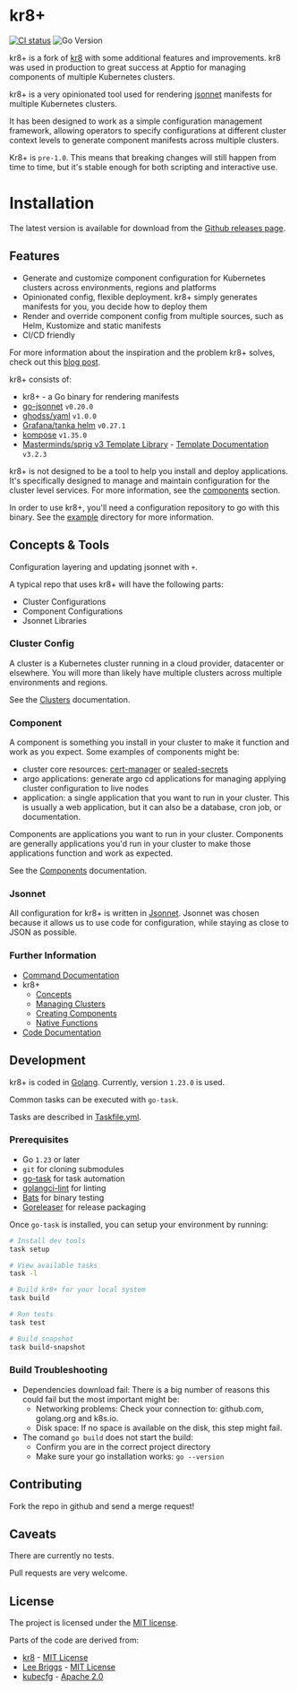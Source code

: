 # kr8+

[![CI status](https://github.com/ice-bergtech/kr8/workflows/CI/badge.svg)](https://github.com/ice-bergtech/kr8/actions?query=workflow%3ACI)
![Go Version](https://img.shields.io/badge/go%20version-%3E=1.23-61CFDD.svg?style=flat-square)

kr8+ is a fork of [kr8](https://github.com/apptio/kr8) with some additional features and improvements.
kr8 was used in production to great success at Apptio for managing components of multiple Kubernetes clusters.

kr8+ is a very opinionated tool used for rendering [jsonnet](http://jsonnet.org) manifests for multiple Kubernetes clusters.

It has been designed to work as a simple configuration management framework, allowing operators to specify configurations at different cluster context levels to generate component manifests across multiple clusters.

Kr8+ is `pre-1.0`.
This means that breaking changes will still happen from time to time, but it's stable enough for both scripting and interactive use.

# Installation

The latest version is available for download from the [Github releases page](https://github.com/ice-bergtech/kr8/releases).

## Features

- Generate and customize component configuration for Kubernetes clusters across environments, regions and platforms
- Opinionated config, flexible deployment. kr8+ simply generates manifests for you, you decide how to deploy them
- Render and override component config from multiple sources, such as Helm, Kustomize and static manifests
- CI/CD friendly

For more information about the inspiration and the problem kr8+ solves, check out this [blog post](https://leebriggs.co.uk/blog/2018/05/08/kubernetes-config-mgmt.html).

kr8+ consists of:

- kr8+ - a Go binary for rendering manifests
- [go-jsonnet](https://pkg.go.dev/github.com/google/go-jsonnet) `v0.20.0`
- [ghodss/yaml](https://github.com/ghodss/yaml) `v1.0.0`
- [Grafana/tanka helm](https://github.com/grafana/tanka/pkg/helm) `v0.27.1`
- [kompose](https://github.com/kubernetes/kompose) `v1.35.0`
- [Masterminds/sprig v3 Template Library](https://pkg.go.dev/github.com/Masterminds/sprig#section-readme) - [Template Documentation](https://masterminds.github.io/sprig/) `v3.2.3`

kr8+ is not designed to be a tool to help you install and deploy applications.
It's specifically designed to manage and maintain configuration for the cluster level services.
For more information, see the [components](docs/components) section.

In order to use kr8+, you'll need a configuration repository to go with this binary.
See the [example](./example/) directory for more information.

## Concepts & Tools

Configuration layering and updating jsonnet with `+`.

A typical repo that uses kr8+ will have the following parts:

* Cluster Configurations
* Component Configurations
* Jsonnet Libraries

### Cluster Config

A cluster is a Kubernetes cluster running in a cloud provider, datacenter or elsewhere.
You will more than likely have multiple clusters across multiple environments and regions.

See the [Clusters](docs/concepts/clusters.md) documentation.

### Component

A component is something you install in your cluster to make it function and work as you expect.
Some examples of components might be:

- cluster core resources: [cert-manager](https://github.com/jetstack/cert-manager) or [sealed-secrets](https://github.com/bitnami-labs/sealed-secrets)
- argo applications: generate argo cd applications for managing applying cluster configuration to live nodes
- application: a single application that you want to run in your cluster. This is usually a web application, but it can also be a database, cron job, or documentation.

Components are applications you want to run in your cluster.
Components are generally applications you'd run in your cluster to make those applications function and work as expected.

See the [Components](docs/concepts/components.md) documentation.

### Jsonnet

All configuration for kr8+ is written in [Jsonnet](https://jsonnet.org/).
Jsonnet was chosen because it allows us to use code for configuration, while staying as close to JSON as possible.

### Further Information

* [Command Documentation](docs/cmd/kr8.md)
* kr8+
  * [Concepts](docs/concepts/overview.md)
  * [Managing Clusters](concepts/clusters.md)
  * [Creating Components](concepts/components.md)
  * [Native Functions](docs/components/nativefuncs.md)
* [Code Documentation](docs/godoc)

## Development

kr8+ is coded in [Golang](https://golang.org/).
Currently, version `1.23.0` is used.

Common tasks can be executed with `go-task`.

Tasks are described in [Taskfile.yml](Taskfile.yml).

### Prerequisites

- Go `1.23` or later
- `git` for cloning submodules
- [go-task](https://taskfile.dev/installation/) for task automation
- [golangci-lint](https://golangci-lint.run/welcome/install/) for linting
- [Bats](https://bats-core.readthedocs.io/en/stable/installation.html) for binary testing
- [Goreleaser]() for release packaging

Once `go-task` is installed, you can setup your environment by running:

```sh
# Install dev tools
task setup

# View available tasks
task -l

# Build kr8+ for your local system
task build

# Run tests
task test

# Build snapshot
task build-snapshot
```

### Build Troubleshooting

* Dependencies download fail: There is a big number of reasons this could fail but the most important might be:
   * Networking problems: Check your connection to: github.com, golang.org and k8s.io.
   * Disk space: If no space is available on the disk, this step might fail.
* The comand `go build` does not start the build:
   * Confirm you are in the correct project directory
   * Make sure your go installation works: `go --version`

## Contributing

Fork the repo in github and send a merge request!

## Caveats

There are currently no tests.

Pull requests are very welcome.

## License

The project is licensed under the [MIT license](LICENSE).

Parts of the code are derived from:

* [kr8](https://github.com/apptio/kr8) - [MIT License](LICENSE-apptio)
* [Lee Briggs](https://leebriggs.co.uk/) - [MIT License](LICENSE-briggs)
* [kubecfg](https://github.com/kubecfg/kubecfg) - [Apache 2.0](LICENSE-kubecfg)
